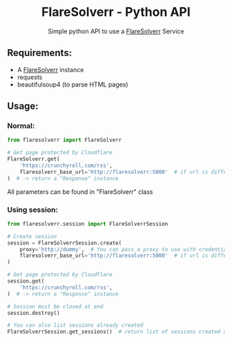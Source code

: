 <div align="center">
    <h1>FlareSolverr - Python API</h1>
    Simple python API to use a <a href="https://github.com/FlareSolverr/FlareSolverr">FlareSolverr</a> Service
</div>

## Requirements:

- A <a href="https://github.com/FlareSolverr/FlareSolverr">FlareSolverr</a> instance
- requests
- beautifulsoup4 (to parse HTML pages)

## Usage:

### Normal:

```python
from flaresolverr import FlareSolverr

# Get page protected by Cloudflare
FlareSolverr.get(
    'https://crunchyroll.com/rss',
    flaresolverr_base_url='http://flaresolverr:5000'  # if url is different from base
)  # -> return a "Response" instance
```

All parameters can be found in "FlareSolverr" class

### Using session:

```python
from flaresolverr.session import FlareSolverrSession

# Create session
session = FlareSolverrSession.create(
    proxy='http://dummy',  # You can pass a proxy to use with credentials here if any
    flaresolverr_base_url='http://flaresolverr:5000'  # if url is different from base
)

# Get page protected by Cloudflare
session.get(
    'https://crunchyroll.com/rss',
)  # -> return a "Response" instance

# Session must be closed at end
session.destroy()

# You can also list sessions already created
FlareSolverrSession.get_sessions()  # return list of sessions created and not closed
```